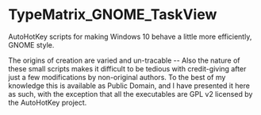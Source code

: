 # TypeMatrix_GNOME_TaskView
AutoHotKey scripts for making Windows 10 behave a little more efficiently, GNOME style.

The origins of creation are varied and un-tracable -- Also the nature of these small scripts makes
it difficult to be tedious with credit-giving after just a few modifications by non-original
authors.  To the best of my knowledge this is available as Public Domain, and I have presented
it here as such, with the exception that all the executables are GPL v2 licensed by the AutoHotKey
project.
